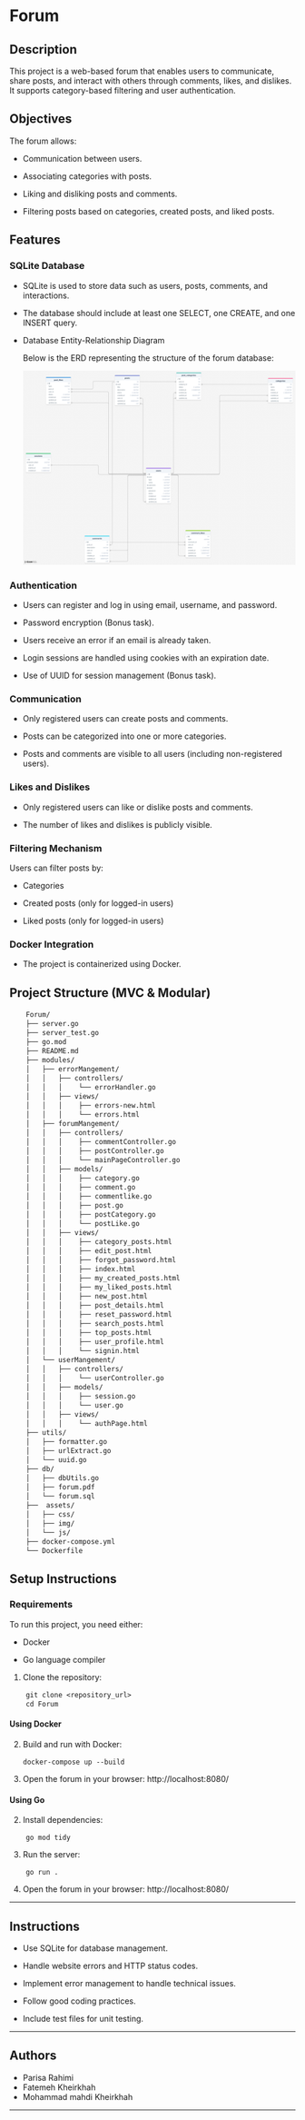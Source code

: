 # Forum

## Description

This project is a web-based forum that enables users to communicate, share posts, and interact with others through comments, likes, and dislikes. It supports category-based filtering and user authentication.

## Objectives

The forum allows:

- Communication between users.

- Associating categories with posts.

- Liking and disliking posts and comments.

- Filtering posts based on categories, created posts, and liked posts.

## Features

### SQLite Database

- SQLite is used to store data such as users, posts, comments, and interactions.

- The database should include at least one SELECT, one CREATE, and one INSERT query.

- Database Entity-Relationship Diagram

    Below is the ERD representing the structure of the forum database:

    ![Forum ERD](db/diagram.png)


### Authentication

- Users can register and log in using email, username, and password.

- Password encryption (Bonus task).

- Users receive an error if an email is already taken.

- Login sessions are handled using cookies with an expiration date.

- Use of UUID for session management (Bonus task).

### Communication

- Only registered users can create posts and comments.

- Posts can be categorized into one or more categories.

- Posts and comments are visible to all users (including non-registered users).

### Likes and Dislikes

- Only registered users can like or dislike posts and comments.

- The number of likes and dislikes is publicly visible.

### Filtering Mechanism

Users can filter posts by:

- Categories

- Created posts (only for logged-in users)

- Liked posts (only for logged-in users)

### Docker Integration

- The project is containerized using Docker.

## Project Structure (MVC & Modular)

```
    Forum/
    ├── server.go
    ├── server_test.go               
    ├── go.mod
    ├── README.md
    ├── modules/
    │   ├── errorMangement/
    │   │   ├── controllers/
    │   │   │    └── errorHandler.go
    │   │   ├── views/
    │   │   │    ├── errors-new.html
    │   │   │    └── errors.html
    │   ├── forumMangement/
    │   │   ├── controllers/
    │   │   │    ├── commentController.go
    │   │   │    ├── postController.go
    │   │   │    └── mainPageController.go
    │   │   ├── models/
    │   │   │    ├── category.go
    │   │   │    ├── comment.go
    │   │   │    ├── commentlike.go
    │   │   │    ├── post.go
    │   │   │    ├── postCategory.go
    │   │   │    └── postLike.go
    │   │   ├── views/
    │   │   │    ├── category_posts.html
    │   │   │    ├── edit_post.html
    │   │   │    ├── forgot_password.html
    │   │   │    ├── index.html
    │   │   │    ├── my_created_posts.html
    │   │   │    ├── my_liked_posts.html
    │   │   │    ├── new_post.html
    │   │   │    ├── post_details.html
    │   │   │    ├── reset_password.html
    │   │   │    ├── search_posts.html 
    │   │   │    ├── top_posts.html 
    │   │   │    ├── user_profile.html 
    │   │   │    └── signin.html
    │   └── userMangement/
    │   │   ├── controllers/
    │   │   │    └── userController.go
    │   │   ├── models/
    │   │   │    ├── session.go
    │   │   │    └── user.go
    │   │   ├── views/
    │   │   │    └── authPage.html
    ├── utils/
    │   ├── formatter.go
    │   ├── urlExtract.go
    │   └── uuid.go
    ├── db/
    │   ├── dbUtils.go
    │   ├── forum.pdf
    │   └── forum.sql
    ├──  assets/
    │   ├── css/
    │   ├── img/
    │   └── js/
    ├── docker-compose.yml
    └── Dockerfile
```

## Setup Instructions
### Requirements

To run this project, you need either:

- Docker

- Go language compiler

1. Clone the repository:

```
    git clone <repository_url>
    cd Forum
```
#### Using Docker

2. Build and run with Docker:
    ```
    docker-compose up --build 
    ```

3. Open the forum in your browser:
    http://localhost:8080/

#### Using Go

2. Install dependencies:
```
    go mod tidy
```

3. Run the server:
```
    go run .
```
4. Open the forum in your browser:
    http://localhost:8080/

---

## Instructions

- Use SQLite for database management.

- Handle website errors and HTTP status codes.

- Implement error management to handle technical issues.

- Follow good coding practices.

- Include test files for unit testing.

---

## Authors

- Parisa Rahimi
- Fatemeh Kheirkhah
- Mohammad mahdi Kheirkhah
---
